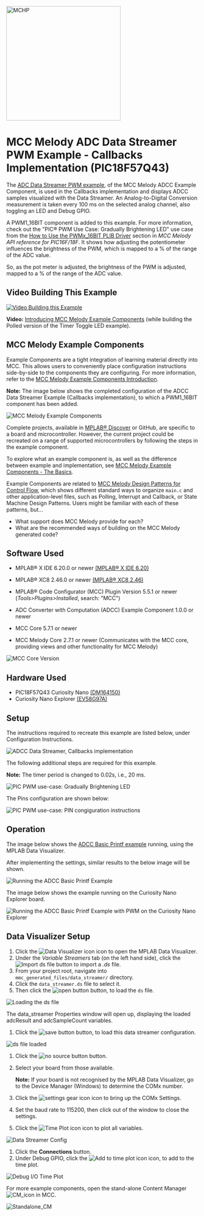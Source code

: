 <a href="https://www.microchip.com" rel="nofollow"><img src="images/microchip.png" alt="MCHP" width="300"/></a>

# MCC Melody ADC Data Streamer PWM Example - Callbacks Implementation (PIC18F57Q43)

The [ADC Data Streamer PWM example](https://onlinedocs.microchip.com/v2/keyword-lookup?keyword=MCC.MELODY.EXAMPLES.RUNNING.ADCC.DATA.STREAMER&version=latest&redirect=true "Analog-to-Digital Conversion (ADC) Data Streamer example"), of the MCC Melody ADCC Example Component, is used in the Callbacks implementation and displays ADCC samples visualized with the Data Streamer. An Analog-to-Digital Conversion measurement is taken every 100 ms on the selected analog channel, also toggling an LED and Debug GPIO.

A PWM1_16BIT component is added to this example. For more information, check out the "PIC® PWM Use Case: Gradually Brightening LED" use case from the [How to Use the PWMx_16BIT PLIB Driver](https://onlinedocs.microchip.com/v2/keyword-lookup?keyword=SCF-PIC8-PWM-V1&version=latest&redirect=true) section in *MCC Melody API reference for PIC16F/18F*. It shows how adjusting the potentiometer influences the brightness of the PWM, which is mapped to a % of the range of the ADC value.

So, as the pot meter is adjusted, the brightness of the PWM is adjusted, mapped to a % of the range of the ADC value.

## Video Building This Example 

[![Video Building this Example](images/6_Adding%20PWM%20to%20Data%20Streamer-VideoImage.png)](https://youtu.be/-eSdDSJB1uE?list=PLtQdQmNK_0DTA08RmyuJH4dyNrYGDGi0l)

**Video:** [Introducing MCC Melody Example Components](https://youtu.be/zK5jLiIIYvE?list=PLtQdQmNK_0DTA08RmyuJH4dyNrYGDGi0l)
(while building the Polled version of the Timer Toggle LED example).  

## MCC Melody Example Components
Example Components are a tight integration of learning material directly into MCC. This allows users to conveniently place configuration instructions side-by-side to the components they are configuring. For more information, refer to the [MCC Melody Example Components Introduction](https://onlinedocs.microchip.com/v2/keyword-lookup?keyword=MCC.MELODY.EXAMPLES&version=latest&redirect=true). 

**Note:** The image below shows the completed configuration of the ADCC Data Streamer Example (Callbacks implementation), to which a PWM1_16BIT component has been added. 

![MCC Melody Example Components](images/ADCCDataStreamerCallbacks_withPWM.png)


Complete projects, available in [MPLAB® Discover](https://mplab-discover.microchip.com) or GitHub, are specific to a board and microcontroller. However, the current project could be recreated on a range of supported microcontrollers by following the steps in the example component.

To explore what an example component is, as well as the difference between example and implementation, see [MCC Melody Example Components - The Basics](https://onlinedocs.microchip.com/v2/keyword-lookup?keyword=MCC.MELODY.EXAMPLES.BASICS&version=latest&redirect=true).

Example Components are related to [MCC Melody Design Patterns for Control Flow](https://onlinedocs.microchip.com/g/GUID-7CE1AEE9-2487-4E7B-B26B-93A577BA154E), which shows different standard ways to organize `main.c` and other application-level files, such as Polling, Interrupt and Callback, or State Machine Design Patterns. Users might be familiar with each of these patterns, but...
- What support does MCC Melody provide for each?
- What are the recommended ways of building on the MCC Melody generated code? 

## Software Used
- MPLAB® X IDE 6.20.0 or newer [(MPLAB® X IDE 6.20)](https://www.microchip.com/en-us/development-tools-tools-and-software/mplab-x-ide)
- MPLAB® XC8 2.46.0 or newer [(MPLAB® XC8 2.46)](https://www.microchip.com/en-us/tools-resources/develop/mplab-xc-compilers/xc8)

- MPLAB® Code Configurator (MCC) Plugin Version 5.5.1 or newer (*Tools>Plugins>Installed*, search: "MCC")
- ADC Converter with Computation (ADCC) Example Component 1.0.0 or newer
- MCC Core 5.7.1 or newer 
- MCC Melody Core 2.7.1 or newer (Communicates with the MCC core, providing views and other functionality for MCC Melody)

![MCC Core Version](images/MCC_Core_ContentLibrary_Versions.png)  


## Hardware Used
- PIC18F57Q43 Curiosity Nano [(DM164150)](https://www.microchip.com/en-us/development-tool/DM164150)
- Curiosity Nano Explorer [(EV58G97A)](https://www.microchip.com/en-us/development-tool/EV58G97A)


## Setup
The instructions required to recreate this example are listed below, under Configuration Instructions.   

![ADCC Data Streamer, Callbacks implementation](images/ADCC_DataStreamer_Callbacks-ConfigComplete.png)

The following additional steps are required for this example.

**Note:** The timer period is changed to 0.02s, i.e., 20 ms. 

![PIC PWM use-case: Gradually Brightening LED](images/ADCC_DataStreamerCallbacks_PWM_ConfigInstructions.png)

The Pins configuration are shown below:

![PIC PWM use-case: PIN congiguration instructions](images/ADCC_DataStreamerCallbacks_PWM_PINConfigInstructions.png)


## Operation
The image below shows the [ADCC Basic Printf example](https://onlinedocs.microchip.com/v2/keyword-lookup?keyword=MCC.MELODY.EXAMPLES.RUNNING.ADCC.PRINTF&version=latest&redirect=true
) running, using the MPLAB Data Visualizer. 

After implementing the settings, similar results to the below image will be shown.

![Running the ADCC Basic Printf Example](images/Running_the_ADCC_Data_Streamer_Example.png)

The image below shows the example running on the Curiosity Nano Explorer board. 

![Running the ADCC Basic Printf Example with PWM on the Curiosity Nano Explorer](images/ADCC_DataStreamer_PWM_Running_Explorer.png)

## Data Visualizer Setup 

1) Click the ![Data Visualizer icon](images/Icon-MPLAB-DataVisualizer_1cm.png) icon to open the MPLAB Data Visualizer.
2) Under the *Variable Streamers* tab (on the left hand side), click the ![Import ds file](images/button-import-ds-file.png "Import DS file.") button to import a *.ds* file.
3) From your project root, navigate into `mmc_generated_files/data_streamer/` directory.
4) Click the `data_streamer.ds` file to select it. 
5) Then click the ![open button](images/button-open.png) button, to load the `ds` file.

![Loading the ds file](images/RunningDataStreamerEx-Open_ds_file_12cm.png)

The data_streamer Properties window will open up, displaying the loaded adcResult and adcSampleCount variables. 

1) Click the ![save button](images/button-save.png) button, to load this data streamer configuration. 

![ds file loaded](images/ds_file_loaded_1_12cm.png)

1) Click the ![no source button](images/button-no-source.png) button.
2) Select your board from those available. 

   **Note:** If your board is not recognised by the MPLAB Data Visualizer, go to the Device Manager (Windows) to determine the COMx number.  

3) Click the ![settings gear icon](images/Icon-DataVisualizer-SettingsGear.png) icon to bring up the COMx Settings. 
4) Set the baud rate to 115200, then click out of the window to close the settings. 
5) Click the ![Time Plot icon](images/Icon-DataVisualizer_TimePlot.png) icon to plot all variables. 

![Data Streamer Config](images/DataStreamerConfig_25cm.png)

1) Click the **Connections** button.
2) Under Debug GPIO, click the ![Add to time plot icon](images/Icon-DataVisualizer_TimePlot.png "Display as raw data on time plot.") icon, to add to the time plot.

![Debug I/O Time Plot](images/DebugIO_TimePlot_8cm.png)


For more example components, open the stand-alone Content Manager ![CM_icon](images/Icon-MPLAB-CM24.png) in MCC. 

![Standalone_CM](images/MCC_ContentManager_Examples_18cm.png) 


